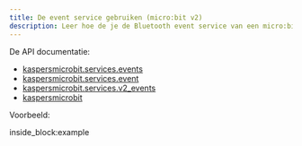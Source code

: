 ```yaml
---
title: De event service gebruiken (micro:bit v2)
description: Leer hoe de je de Bluetooth event service van een micro:bit v2 kan gebruiken via python (aan de hand van een voorbeeld)
---
```


De API documentatie: 

- [kaspersmicrobit.services.events](reference/services/events.md)
- [kaspersmicrobit.services.event](reference/services/event.md)
- [kaspersmicrobit.services.v2_events](reference/services/v2_events.md)
- [kaspersmicrobit](reference/kaspersmicrobit.md)

Voorbeeld:

<!--codeinclude-->
[](../../../examples/microbit-events-v2.py) inside_block:example
<!--/codeinclude-->
